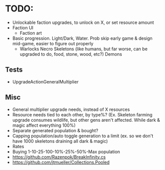 # TODO:

* Unlockable faction upgrades, to unlock on X, or set resource amount
* Faction UI
  * Faction art
* Basic progression. Light/Dark, Water. Prob skip early game & design mid-game, easier to figure out properly
  * Warlocks
    Necro
    Skeletons (like humans, but far worse, can be upgraded to do, food, stone, wood, etc?)
    Demons

## Tests

* UpgradeActionGeneralMultiplier

## Misc

* General multiplier upgrade needs, instead of X resources
* Resource needs tied to each other, by type%? (Ex. Skeleton farming upgrade consumes wildlife, but other gens aren't affected. While dark & magic affect everything 100%)
* Separate generated population & bought?
* Capping population/auto toggle generation to a limit (ex. so we don't have 1000 skeletons draining all dark & magic)
* Rates
* Buying 1-10-25-100-10%-25%-50%-Max population
* https://github.com/Razenpok/BreakInfinity.cs
* https://github.com/jtmueller/Collections.Pooled